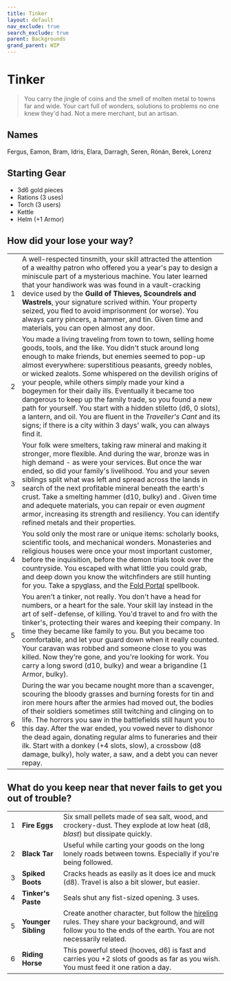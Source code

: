 ```yaml
---
title: Tinker
layout: default
nav_exclude: true
search_exclude: true
parent: Backgrounds
grand_parent: WIP
---
```


# Tinker

> You carry the jingle of coins and the smell of molten metal to towns far and wide. Your cart full of wonders, solutions to problems no one knew they'd had. Not a mere merchant, but an artisan. 

## Names
Fergus, Eamon, Bram, Idris, Elara, Darragh, Seren, Rónán, Berek, Lorenz

## Starting Gear

- 3d6 gold pieces
- Rations (3 uses)
- Torch (3 users)
- Kettle
- Helm (+1 Armor)

## How did your lose your way?

|      |                                                              |
| ---- | ------------------------------------------------------------ |
| 1    | A well-respected tinsmith, your skill attracted the attention of a wealthy patron who offered you a year's pay to design a miniscule part of a mysterious machine. You later learned that your handiwork was was found in a vault-cracking device used by the **Guild of Thieves, Scoundrels and Wastrels**, your signature scrived within. Your property seized, you fled to avoid imprisonment (or worse). You always carry pincers, a hammer, and tin. Given time and materials, you can open almost any door. |
| 2    | You made a living traveling from town to town, selling home goods, tools, and the like. You didn't stuck around long enough to make friends, but enemies seemed to pop-up almost everywhere: superstitious peasants, greedy nobles, or wicked zealots. Some whispered on the devilish origins of your people, while others simply made your kind a bogeymen for their daily ills. Eventually it became too dangerous to keep up the family trade, so you found a new path for yourself. You start with a  hidden stiletto (d6, 0 slots), a lantern, and oil. You are fluent in the *Traveller's Cant* and its signs; if there is a city within 3 days' walk, you can always find it. |
| 3    | Your folk were smelters, taking raw mineral and making it stronger, more flexible. And during the war, bronze was in high demand - as were your services. But once the war ended, so did your family's livelihood. You and your seven siblings split what was left and spread across the lands in search of the next profitable mineral beneath the earth's crust. Take a smelting hammer (d10, bulky) and . Given time and adequete materials, you can repair or even *augment* armor, increasing its strength and resiliency. You can identify refined metals and their properties. |
| 4    | You sold only the most rare or unique items: scholarly books, scientific tools, and mechanical wonders. Monasteries and religious houses were once your most important customer, before the inquisition, before the demon trials took over the countryside. You escaped with what little you could grab, and deep down you know the witchfinders are still hunting for you. Take a spyglass, and the [Fold Portal](https://cairnrpg.com/resources/more-spellbooks/#fold-portal) spellbook. |
| 5    | You aren't a tinker, not really. You don't have a head for numbers, or a heart for the sale. Your skill lay instead in the art of self-defense, of killing. You'd travel to and fro with the tinker's, protecting their wares and keeping their company. In time they became like family to you. But you became too comfortable, and let your guard down when it really counted. Your caravan was robbed and someone close to you was killed. Now they're gone, and you're looking for work. You carry a long sword (d10, bulky) and wear a brigandine (1 Armor, bulky). |
| 6    | During the war you became nought more than a scavenger, scouring the bloody grasses and burning forests for tin and iron mere hours after the armies had moved out, the bodies of their soldiers sometimes still twitching and clinging on to life. The horrors you saw in the battlefields still haunt you to this day. After the war ended, you vowed never to dishonor the dead again, donating regular alms to funeraries and their ilk. Start with a donkey (+4 slots, slow), a crossbow (d8 damage, bulky), holy water, a saw, and a debt you can never repay. |

## What do you keep near that never fails to get you out of trouble?

|      |      |      |
| ---- | ---- | ---- |
| 1    |**Fire Eggs** | Six small pellets made of sea salt, wood, and crockery-dust. They explode at low heat (d8, _blast_) but dissipate quickly.      |
| 2    |**Black Tar** | Useful while carting your goods on the long lonely roads between towns. Especially if you're being followed.    |
| 3    |**Spiked Boots** | Cracks heads as easily as it does ice and muck (d8). Travel is also a bit slower, but easier.     |
| 4    |**Tinker's Paste** | Seals shut any fist-sized opening. 3 uses.     |
| 5    |**Younger Sibling** | Create another character, but follow the [hireling](https://cairnrpg.com/cairn-srd/#hirelings) rules. They share your background, and will follow you to the ends of the earth. You are not necessarily related. |
| 6    |**Riding Horse** | This powerful steed (hooves, d6) is fast and carries you +2 slots of goods as far as you wish. You must feed it one ration a day. |

